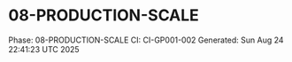 # 08-PRODUCTION-SCALE
Phase: 08-PRODUCTION-SCALE
CI: CI-GP001-002
Generated: Sun Aug 24 22:41:23 UTC 2025
